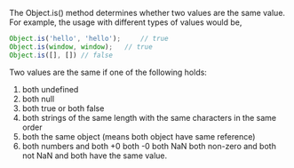 
  The Object.is() method determines whether two values are the same value. For example, the usage with different types of values would be,

  ```javascript
  Object.is('hello', 'hello');     // true
  Object.is(window, window);   // true
  Object.is([], []) // false
  ```

  Two values are the same if one of the following holds:
  1. both undefined
  2. both null
  3. both true or both false
  4. both strings of the same length with the same characters in the same order
  5. both the same object (means both object have same reference)
  6. both numbers and
     both +0
     both -0
     both NaN
     both non-zero and both not NaN and both have the same value.
